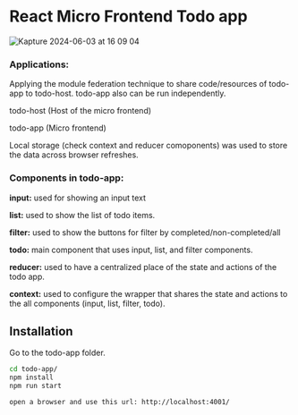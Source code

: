# React Micro Frontend Todo app

![Kapture 2024-06-03 at 16 09 04](https://github.com/learnbit/mfe-taller-todo/assets/37585248/821b9eae-e462-4bae-a55a-2c5cba88d23f)



### Applications:

Applying the module federation technique to share code/resources of todo-app to todo-host. todo-app also can be run independently.

todo-host (Host of the micro frontend)

todo-app (Micro frontend)

Local storage (check context and reducer comoponents) was used to store the data across browser refreshes.

###  Components in todo-app:

**input:** used for showing an input text

**list:** used to show the list of todo items.

**filter:** used to show the buttons for filter by completed/non-completed/all

**todo:** main component that uses input, list, and filter components.

**reducer:** used to have a centralized place of the state and actions of the todo app.

**context:** used to configure the wrapper that shares the state and actions to the all components (input, list, filter, todo).




## Installation

Go to the todo-app folder.

```bash
cd todo-app/
npm install
npm run start

open a browser and use this url: http://localhost:4001/
```
